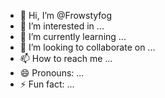 - 👋 Hi, I’m @Frowstyfog
- 👀 I’m interested in ...
- 🌱 I’m currently learning ...
- 💞️ I’m looking to collaborate on ...
- 📫 How to reach me ...
- 😄 Pronouns: ...
- ⚡ Fun fact: ...

<!---
Frowstyfog/Frowstyfog is a ✨ special ✨ repository because its `README.md` (this file) appears on your GitHub profile.
You can click the Preview link to take a look at your changes.
--->
